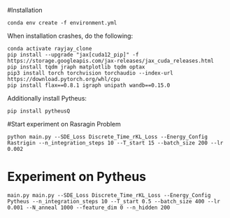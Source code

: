 #Installation


```
conda env create -f environment.yml
```

When installation crashes, do the following:
```
conda activate rayjay_clone
pip install --upgrade "jax[cuda12_pip]" -f https://storage.googleapis.com/jax-releases/jax_cuda_releases.html
pip install tqdm jraph matplotlib tqdm optax
pip3 install torch torchvision torchaudio --index-url https://download.pytorch.org/whl/cpu
pip install flax==0.8.1 igraph unipath wandb==0.15.0
```

Additionally install Pytheus:
```
pip install pytheusQ
```

#Start experiment on Rasragin Problem
```
python main.py --SDE_Loss Discrete_Time_rKL_Loss --Energy_Config Rastrigin --n_integration_steps 10 --T_start 15 --batch_size 200 --lr 0.002
```

# Experiment on Pytheus
```
main.py main.py --SDE_Loss Discrete_Time_rKL_Loss --Energy_Config Pytheus --n_integration_steps 10 --T_start 0.5 --batch_size 400 --lr 0.001 --N_anneal 1000 --feature_dim 0 --n_hidden 200
```
